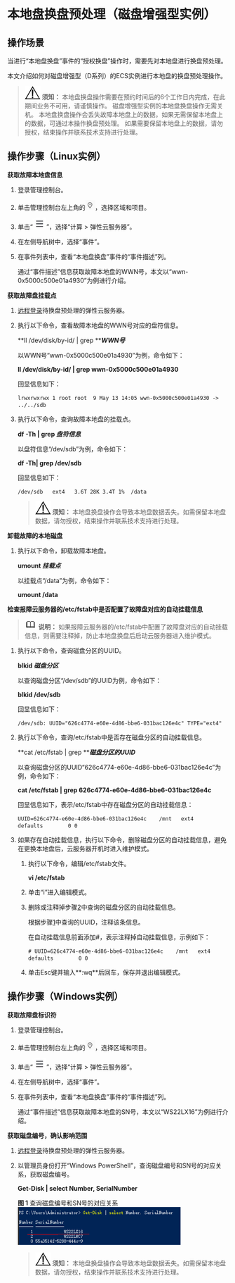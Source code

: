 # 本地盘换盘预处理（磁盘增强型实例）<a name="ecs_03_2306"></a>

## 操作场景<a name="section117378514391"></a>

当进行“本地盘换盘”事件的“授权换盘”操作时，需要先对本地盘进行换盘预处理。

本文介绍如何对磁盘增强型（D系列）的ECS实例进行本地盘的换盘预处理操作。

>![](public_sys-resources/icon-notice.gif) **须知：** 
>本地盘换盘操作需要在预约时间后的6个工作日内完成，在此期间业务不可用，请谨慎操作。
>磁盘增强型实例的本地盘换盘操作无需关机。
>本地盘换盘操作会丢失故障本地盘上的数据，如果无需保留本地盘上的数据，可通过本操作换盘预处理。
>如果需要保留本地盘上的数据，请勿授权，结束操作并联系技术支持进行处理。

## 操作步骤（Linux实例）<a name="section1465616285569"></a>

**获取故障本地盘信息**

1.  登录管理控制台。
2.  单击管理控制台左上角的![](figures/icon-region.png)，选择区域和项目。
3.  单击“![](figures/service-list-64.jpg)”，选择“计算 \> 弹性云服务器”。
4.  在左侧导航树中，选择“事件”。
5.  在事件列表中，查看“本地盘换盘”事件的“事件描述”列。

    通过“事件描述”信息获取故障本地盘的WWN号，本文以“wwn-0x5000c500e01a4930”为例进行介绍。

**获取故障盘挂载点**

1.  [远程登录](远程登录Linux弹性云服务器（VNC方式）.md)待换盘预处理的弹性云服务器。
2.  执行以下命令，查看故障本地盘的WWN号对应的盘符信息。

    **ll /dev/disk/by-id/ | grep **_**WWN号**_

    以WWN号“wwn-0x5000c500e01a4930”为例，命令如下：

    **ll /dev/disk/by-id/ | grep wwn-0x5000c500e01a4930**

    回显信息如下：

    ```
    lrwxrwxrwx 1 root root  9 May 13 14:05 wwn-0x5000c500e01a4930 -> ../../sdb
    ```

3.  执行以下命令，查询故障本地盘的挂载点。

    **df -Th | grep  _盘符信息_**

    以盘符信息“/dev/sdb”为例，命令如下：

    **df -Th| grep /dev/sdb**

    回显信息如下：

    ```
    /dev/sdb   ext4   3.6T 28K 3.4T 1%  /data
    ```

    >![](public_sys-resources/icon-notice.gif) **须知：** 
    >本地盘换盘操作会导致本地盘数据丢失。如需保留本地盘数据，请勿授权，结束操作并联系技术支持进行处理。

**卸载故障的本地磁盘**

1.  执行以下命令，卸载故障本地盘。

    **umount   _挂载点_**

    以挂载点“/data”为例，命令如下：

    **umount  /data**

**检查报障云服务器的/etc/fstab中是否配置了故障盘对应的自动挂载信息**

>![](public_sys-resources/icon-note.gif) **说明：** 
>如果报障云服务器的/etc/fstab中配置了故障盘对应的自动挂载信息，则需要注释掉，防止本地盘换盘后启动云服务器进入维护模式。

1.  <a name="li527181014133"></a>执行以下命令，查询磁盘分区的UUID。

    **blkid  _磁盘分区_**

    以查询磁盘分区“/dev/sdb”的UUID为例，命令如下：

    **blkid /dev/sdb**

    回显信息如下：

    ```
    /dev/sdb: UUID="626c4774-e60e-4d86-bbe6-031bac126e4c" TYPE="ext4"
    ```

2.  <a name="li172719107136"></a>执行以下命令，查询/etc/fstab中是否存在磁盘分区的自动挂载信息。

    **cat /etc/fstab | grep **_**磁盘分区的UUID**_

    以查询磁盘分区的UUID“626c4774-e60e-4d86-bbe6-031bac126e4c”为例，命令如下：

    **cat /etc/fstab | grep 626c4774-e60e-4d86-bbe6-031bac126e4c**

    回显信息如下，表示/etc/fstab中存在磁盘分区的自动挂载信息：

    ```
    UUID=626c4774-e60e-4d86-bbe6-031bac126e4c    /mnt   ext4    defaults        0 0
    ```

3.  如果存在自动挂载信息，执行以下命令，删除磁盘分区的自动挂载信息，避免在更换本地盘后，云服务器开机时进入维护模式。
    1.  执行以下命令，编辑/etc/fstab文件。

        **vi /etc/fstab**

    2.  单击“i”进入编辑模式。
    3.  删除或注释掉步骤[2](#li172719107136)中查询的磁盘分区的自动挂载信息。

        根据步骤[1](#li527181014133)中查询的UUID，注释该条信息。

        在自动挂载信息前面添加\#，表示注释掉自动挂载信息，示例如下：

        ```
        # UUID=626c4774-e60e-4d86-bbe6-031bac126e4c    /mnt   ext4    defaults        0 0
        ```

    4.  单击Esc键并输入**:wq**后回车，保存并退出编辑模式。

## 操作步骤（Windows实例）<a name="section4516103191312"></a>

**获取故障盘标识符**

1.  登录管理控制台。
2.  单击管理控制台左上角的![](figures/icon-region.png)，选择区域和项目。
3.  单击“![](figures/service-list-65.jpg)”，选择“计算 \> 弹性云服务器”。
4.  在左侧导航树中，选择“事件”。
5.  在事件列表中，查看“本地盘换盘”事件的“事件描述”列。

    通过“事件描述”信息获取故障本地盘的SN号，本文以“WS22LX16”为例进行介绍。

**获取磁盘编号，确认影响范围**

1.  [远程登录](远程登录Windows弹性云服务器（VNC方式）.md)待换盘预处理的弹性云服务器。
2.  以管理员身份打开“Windows PowerShell”，查询磁盘编号和SN号的对应关系，获取磁盘编号。

    **Get-Disk | select Number, SerialNumber**

    **图 1**  查询磁盘编号和SN号的对应关系<a name="fig443115493412"></a>  
    ![](figures/查询磁盘编号和SN号的对应关系.png "查询磁盘编号和SN号的对应关系")

    >![](public_sys-resources/icon-notice.gif) **须知：** 
    >本地盘换盘操作会导致本地盘数据丢失。如需保留本地盘数据，请勿授权，结束操作并联系技术支持进行处理。


